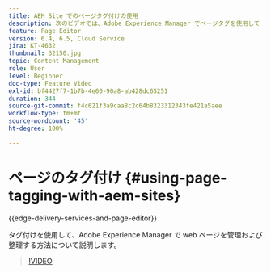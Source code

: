 ```yaml
---
title: AEM Site でのページタグ付けの使用
description: 次のビデオでは、Adobe Experience Manager でページタグを使用して web サイト内のコンテンツを迅速かつ簡単に分類する方法を重点的に説明します。
feature: Page Editor
version: 6.4, 6.5, Cloud Service
jira: KT-4632
thumbnail: 32150.jpg
topic: Content Management
role: User
level: Beginner
doc-type: Feature Video
exl-id: bf4427f7-1b7b-4e60-90a8-ab428dc65251
duration: 344
source-git-commit: f4c621f3a9caa8c2c64b8323312343fe421a5aee
workflow-type: tm+mt
source-wordcount: '45'
ht-degree: 100%

---
```


# ページのタグ付け {#using-page-tagging-with-aem-sites}

{{edge-delivery-services-and-page-editor}}

タグ付けを使用して、Adobe Experience Manager で web ページを管理および整理する方法について説明します。

>[!VIDEO](https://video.tv.adobe.com/v/32150?quality=12&learn=on)
